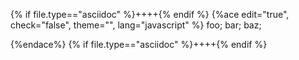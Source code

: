 {% if file.type=="asciidoc" %}++++{% endif %}
{%ace edit="true", check="false", theme="", lang="javascript" %}
foo;
bar;
baz;

{%endace%}
{% if file.type=="asciidoc" %}++++{% endif %}
